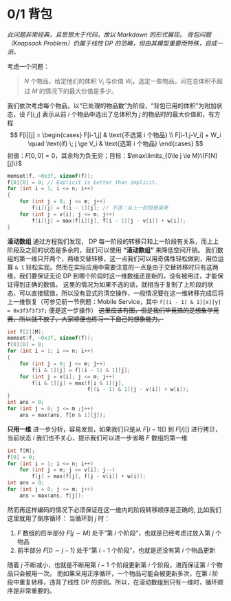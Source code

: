 # 0/1 背包

_此问题非常经典，且思想大于代码，故以 Markdown 的形式展现。
背包问题（Knapsack Problem）仍属于线性 DP 的范畴，但由其模型重要而特殊，自成一派。_

考虑一个问题：
> $N$ 个物品，给定他们的体积 $V_i$ 与价值 $W_i$，选定一些物品，问在总体积不超过 $M$ 的情况下的最大价值是多少。

我们依次考虑每个物品，以“已处理的物品数”为阶段，“背包已用的体积”为附加状态，设 $F[i, j]$ 表示从前 $i$ 个物品中选出了总体积为 $j$ 的物品时的最大价值和，有方程
$$
F[i][j] =
\begin{cases}
    F[i-1,j] & \text{不选第 i 个物品} \\
    F[i-1,j-V_i] + W_i \quad \text{if} \; j \ge V_i & \text{选第 i 个物品}
\end{cases}
$$
初值：$F[0,0] = 0$，其余均为负无穷；目标：$\max\limits_{0\le j \le M}\{F[N][j]\}$

```cpp
memset(f, ~0x3f, sizeof(f));
f[0][0] = 0; // Explicit is better than implicit.
for (int i = 1; i <= n; i++)
{
    for (int j = 0; j <= m; j++)
        f[i][j] = f[i - 1][j]; // 不选：从上一阶段继承来
    for (int j = v[i]; j <= m; j++)
        f[i][j] = max(f[i][j], f[i - 1][j - v[i]] + w[i]);
}
```

**滚动数组**
通过方程我们发现， DP 每一阶段的转移只和上一阶段有关系，而上上阶段及之前的状态是多余的，我们可以使用 **“滚动数组”** 来降低空间开销。
我们数组的第一维只开两个，两维交替转移，这一点我们可以用奇偶性轻松做到，用位运算 `& 1` 轻松实现。然而在实际应用中需要注意的一点是由于交替转移时只有这两维，我们要保证无论 DP 到哪个阶段时这一维数组还是新的，没有被用过，才能保证得到正确的数值。
这里的情况为如果不选的话，就相当于复制了上阶段的状态，可以直接赋值，所以没有显式的清空操作，一般情况要在这一维转移完成后将上一维恢复（可参见前一节例题：Mobile Service，其中 `f[(i - 1) & 1][x][y] = 0x3f3f3f3f;` 便是这一步操作）
~~这里应该有图，但是我们毕竟搞的是想象学竞赛，所以就不放了，大家顺便也练习一下自己的想象能力。~~

```cpp
int f[2][M];
memset(f, ~0x3f, sizeof(f));
f[0][0] = 0;
for (int i = 1; i <= n; i++)
{
    for (int j = 0; j <= m; j++)
        f[i & 1][j] = f[(i - 1) & 1][j];
    for (int j = v[i]; j <= m; j++)
        f[i & 1][j] = max(f[i & 1][j],
                          f[(i - 1) & 1][j - v[i]] + w[i]);
}
int ans = 0;
for (int j = 0; j <= m ;j++)
    ans = max(ans, f[n & 1][j]);
```

**只用一维**
进一步分析，容易发现，如果我们只是从 $F[i - 1][]$ 到 $F[i][]$ 进行拷贝，当前状态 $i$ 我们也不关心，提示我们可以进一步省略 $F$ 数组的第一维

```cpp
int f[M];
f[0] = 0;
for (int i = 1; i <= n; i++)
    for (int j = m; j >= v[i]; j--)
        f[j] = max(f[j], f[j - v[i]] + w[i]);
int ans = 0;
for (int j = 0; j <= m; j++)
    ans = max(ans, f[j]);
```

然而再这样编码的情况下必须保证在这一维内的阶段转移顺序是正确的, 比如我们这里就用了倒序循环：
当循环到 $j$ 时：

1. $F$ 数组的后半部分 $F[j \sim M]$ 处于“第 $i$ 个阶段”，也就是已经考虑过放入第 $j$ 个物品
2. 前半部分 $F[0 \sim j - 1]$ 处于“第 $i - 1$ 个阶段”，也就是还没有第 $i$ 个物品更新

随着 $j$ 不断减小，也就是不断用第 $i - 1$ 个阶段更新第 $i$ 个阶段，进而保证第 $i$ 个物品只会被用一次。
而如果采用正序循环，一个物品可能会被更新多次，在第 $i$ 阶段中重复转移，违背了线性 DP 的原则。所以，在滚动数组到只有一维时，循环顺序是非常重要的。
